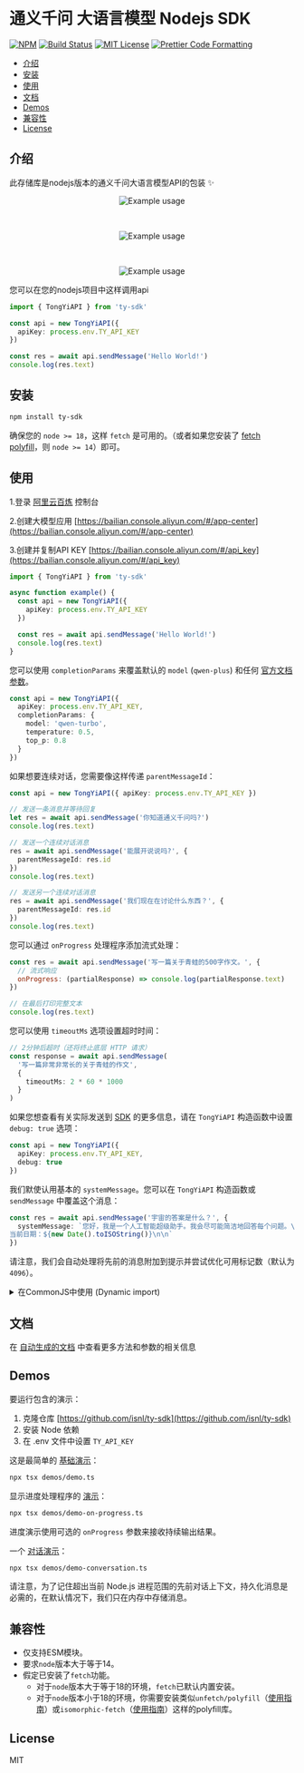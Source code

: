 # 通义千问 大语言模型 Nodejs SDK <!-- omit in toc -->


[![NPM](https://img.shields.io/npm/v/ty-sdk.svg)](https://www.npmjs.com/package/ty-sdk) [![Build Status](https://github.com/isnl/ty-sdk/actions/workflows/test.yml/badge.svg)](https://github.com/isnl/ty-sdk/actions/workflows/test.yml) [![MIT License](https://img.shields.io/badge/license-MIT-blue)](https://github.com/isnl/ty-sdk/blob/main/license) [![Prettier Code Formatting](https://img.shields.io/badge/code_style-prettier-brightgreen.svg)](https://prettier.io)

- [介绍](#介绍)
- [安装](#安装)
- [使用](#使用)
- [文档](#文档)
- [Demos](#demos)
- [兼容性](#兼容性)
- [License](#license)

## 介绍

此存储库是nodejs版本的通义千问大语言模型API的包装 ✨

<p align="center">
  <img alt="Example usage" src="/media/demo.gif">
</p>

<br>

<p align="center">
  <img alt="Example usage" src="/media/demo-on-progress.gif">
</p>

<br>

<p align="center">
  <img alt="Example usage" src="/media/demo-on-conversation.gif">
</p>


您可以在您的nodejs项目中这样调用api

```ts
import { TongYiAPI } from 'ty-sdk'

const api = new TongYiAPI({
  apiKey: process.env.TY_API_KEY
})

const res = await api.sendMessage('Hello World!')
console.log(res.text)
```

## 安装

```bash
npm install ty-sdk
```

确保您的 `node >= 18`，这样 `fetch` 是可用的。（或者如果您安装了 [fetch polyfill](https://github.com/developit/unfetch#usage-as-a-polyfill)，则 `node >= 14`）即可。

## 使用

1.登录 [阿里云百炼](https://bailian.console.aliyun.com/)  控制台  

2.创建大模型应用 [https://bailian.console.aliyun.com/#/app-center](https://bailian.console.aliyun.com/#/app-center)

3.创建并复制API KEY [https://bailian.console.aliyun.com/#/api_key](https://bailian.console.aliyun.com/#/api_key)


```ts
import { TongYiAPI } from 'ty-sdk'

async function example() {
  const api = new TongYiAPI({
    apiKey: process.env.TY_API_KEY
  })

  const res = await api.sendMessage('Hello World!')
  console.log(res.text)
}
```

您可以使用 `completionParams` 来覆盖默认的 `model` (`qwen-plus`) 和任何 [官方文档参数](https://help.aliyun.com/document_detail/2712576.html)。

```ts
const api = new TongYiAPI({
  apiKey: process.env.TY_API_KEY,
  completionParams: {
    model: 'qwen-turbo',
    temperature: 0.5,
    top_p: 0.8
  }
})
```

如果想要连续对话，您需要像这样传递 `parentMessageId`：

```ts
const api = new TongYiAPI({ apiKey: process.env.TY_API_KEY })

// 发送一条消息并等待回复
let res = await api.sendMessage('你知道通义千问吗?')
console.log(res.text)

// 发送一个连续对话消息
res = await api.sendMessage('能展开说说吗?', {
  parentMessageId: res.id
})
console.log(res.text)

// 发送另一个连续对话消息
res = await api.sendMessage('我们现在在讨论什么东西？', {
  parentMessageId: res.id
})
console.log(res.text)
```

您可以通过 `onProgress` 处理程序添加流式处理：

```js
const res = await api.sendMessage('写一篇关于青蛙的500字作文。', {
  // 流式响应
  onProgress: (partialResponse) => console.log(partialResponse.text)
})

// 在最后打印完整文本
console.log(res.text)
```

您可以使用 `timeoutMs` 选项设置超时时间：

```ts
// 2分钟后超时（还将终止底层 HTTP 请求）
const response = await api.sendMessage(
  '写一篇非常非常长的关于青蛙的作文',
  {
    timeoutMs: 2 * 60 * 1000
  }
)
```

如果您想查看有关实际发送到 [SDK](https://help.aliyun.com/document_detail/2712576.html) 的更多信息，请在 `TongYiAPI` 构造函数中设置 `debug: true` 选项：

```ts
const api = new TongYiAPI({
  apiKey: process.env.TY_API_KEY,
  debug: true
})
```

我们默使认用基本的 `systemMessage`。您可以在 `TongYiAPI` 构造函数或 `sendMessage` 中覆盖这个消息：

```ts
const res = await api.sendMessage('宇宙的答案是什么？', {
  systemMessage: `您好，我是一个人工智能超级助手。我会尽可能简洁地回答每个问题。\n如果您正在生成列表，请不要有太多项目。
当前日期：${new Date().toISOString()}\n\n`
})
```

请注意，我们会自动处理将先前的消息附加到提示并尝试优化可用标记数（默认为 `4096`）。

<details>
<summary>在CommonJS中使用 (Dynamic import)</summary>

```js
async function example() {
  // To use ESM in CommonJS, you can use a dynamic import like this:
  const { TongYiAPI } = await import('ty-sdk')
  // You can also try dynamic importing like this:
  // const importDynamic = new Function('modulePath', 'return import(modulePath)')
  // const { TongYiAPI } = await importDynamic('ty-sdk')

  const api = new TongYiAPI({ apiKey: process.env.TY_API_KEY })

  const res = await api.sendMessage('Hello World!')
  console.log(res.text)
}
```

</details>

## 文档

在 [自动生成的文档](./docs/classes/TongYiAPI.md) 中查看更多方法和参数的相关信息

## Demos

要运行包含的演示：

1. 克隆仓库 [https://github.com/isnl/ty-sdk](https://github.com/isnl/ty-sdk)
2. 安装 Node 依赖
3. 在 .env 文件中设置 `TY_API_KEY`

这是最简单的 [基础演示](./demos/demo.ts)：

```bash
npx tsx demos/demo.ts
```

显示进度处理程序的 [演示](./demos/demo-on-progress.ts)：

```bash
npx tsx demos/demo-on-progress.ts
```

进度演示使用可选的 `onProgress` 参数来接收持续输出结果。

一个 [对话演示](./demos/demo-conversation.ts)：

```bash
npx tsx demos/demo-conversation.ts
```


请注意，为了记住超出当前 Node.js 进程范围的先前对话上下文，持久化消息是必需的，在默认情况下，我们只在内存中存储消息。

## 兼容性

- 仅支持ESM模块。
- 要求`node`版本大于等于14。
- 假定已安装了`fetch`功能。
  - 对于`node`版本大于等于18的环境，`fetch`已默认内置安装。
  - 对于`node`版本小于18的环境，你需要安装类似`unfetch/polyfill`（[使用指南](https://github.com/developit/unfetch#usage-as-a-polyfill)）或`isomorphic-fetch`（[使用指南](https://github.com/matthew-andrews/isomorphic-fetch#readme)）这样的polyfill库。


## License

MIT
